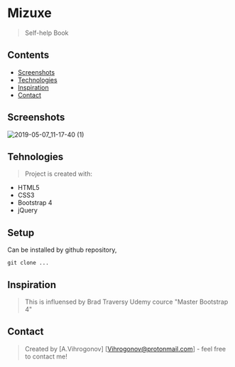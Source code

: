 # Mizuxe
> Self-help Book

## Contents
* [Screenshots](#screenshots)  
* [Technologies](#technologies)  
* [Inspiration](#inspiration)  
* [Contact](#contact)  

## Screenshots
![2019-05-07_11-17-40 (1)](https://user-images.githubusercontent.com/45083295/57318251-c53c3f80-70f1-11e9-975d-6cadc2e93ae1.gif)

## Tehnologies
> Project is created with:

* HTML5 
* CSS3 
* Bootstrap 4
* jQuery

## Setup
Can be installed by github repository,

`git clone ...`

## Inspiration
>This is influensed by Brad Traversy Udemy cource "Master Bootstrap 4"


## Contact
>Created by [A.Vihrogonov] [Vihrogonov@protonmail.com] - feel free to contact me!

